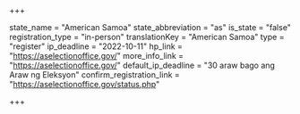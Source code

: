 +++

state_name = "American Samoa"
state_abbreviation = "as"
is_state = "false"
registration_type = "in-person"
translationKey = "American Samoa"
type = "register"
ip_deadline = "2022-10-11"
hp_link = "https://aselectionoffice.gov/"
more_info_link = "https://aselectionoffice.gov/"
default_ip_deadline = "30 araw bago ang Araw ng Eleksyon"
confirm_registration_link = "https://aselectionoffice.gov/status.php"

+++